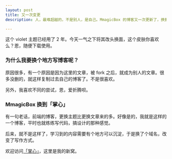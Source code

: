```yaml
---
layout: post
title: 又一次变更
description: 人，最难超越的，不是别人，是自己。MmagicBox 的博客又一次更新了，换到「掌心」这里。

---
```


这个 violet 主题已经用了 2 年。今天一气之下将其改头换面，这个皮肤你喜欢么？恩，随便下载使用。

### 为什么我要换个地方写博客呢？

原因很多，有一个原因是因为这里的文章，被 fork 之后，就成为别人的文章。很多没删的，就这样复制过去自己的博客了。不是很喜欢。

另外，我喜欢不同的尝试，恩，爱折腾呗。

### MmagicBox 换到「掌心」

有一句老话，前端的博客，更换主题比更换文章来的多。好像是的，我就是这样的一个博客，平时也就练练写代码，搞设计的那种感觉。

后来，就不是这样了，学习到的内容需要有个地方可以沉淀，于是换了个域名，改变了写作方式。

欢迎访问<a href="http://www.zhanxin.info">「掌心」</a>，这里是我的新窝。